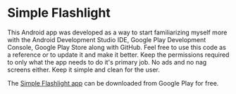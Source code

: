 Simple Flashlight
=================

This Android  app was developed as a way to start familiarizing myself more with the Android Development Studio IDE, Google Play Development Console, Google Play Store along with GitHub. Feel free to use this code as a reference or to update it and make it better. Keep the permissions required to only what the app needs to do it's primary job. No ads and no nag screens either. Keep it simple and clean for the user.

The [Simple Flashlight app](https://play.google.com/store/apps/details?id=com.wolfhorse.simpleflashlight) can be downloaded from Google Play for free.
